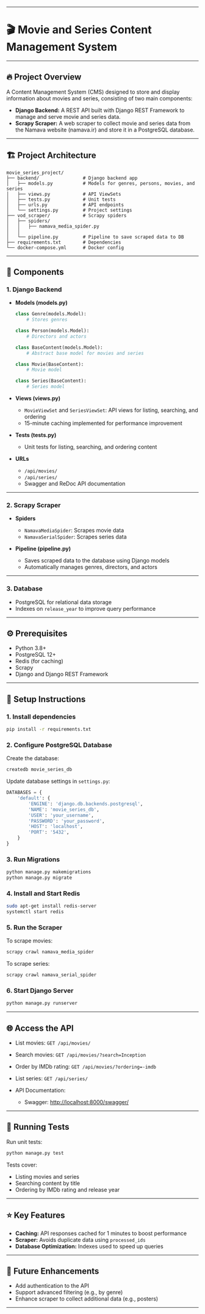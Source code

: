 
---

# 🎬 Movie and Series Content Management System

---

## 🔥 Project Overview

A Content Management System (CMS) designed to store and display information about movies and series, consisting of two main components:

* **Django Backend:** A REST API built with Django REST Framework to manage and serve movie and series data.
* **Scrapy Scraper:** A web scraper to collect movie and series data from the Namava website (namava.ir) and store it in a PostgreSQL database.

---

## 🏗️ Project Architecture

```plaintext
movie_series_project/
├── backend/                # Django backend app
│   ├── models.py           # Models for genres, persons, movies, and series
│   ├── views.py            # API ViewSets
│   ├── tests.py            # Unit tests
│   ├── urls.py             # API endpoints
│   └── settings.py         # Project settings
├── vod_scraper/            # Scrapy spiders
│   ├── spiders/
│   │   ├── namava_media_spider.py
│   │   
│   └── pipeline.py         # Pipeline to save scraped data to DB
├── requirements.txt        # Dependencies
└── docker-compose.yml      # Docker config
```

---

## 🧱 Components

### 1. Django Backend

* **Models (models.py)**

  ```python
  class Genre(models.Model):
      # Stores genres

  class Person(models.Model):
      # Directors and actors

  class BaseContent(models.Model):
      # Abstract base model for movies and series

  class Movie(BaseContent):
      # Movie model

  class Series(BaseContent):
      # Series model
  ```

* **Views (views.py)**

  * `MovieViewSet` and `SeriesViewSet`: API views for listing, searching, and ordering
  * 15-minute caching implemented for performance improvement

* **Tests (tests.py)**

  * Unit tests for listing, searching, and ordering content

* **URLs**

  * `/api/movies/`
  * `/api/series/`
  * Swagger and ReDoc API documentation

---

### 2. Scrapy Scraper

* **Spiders**

  * `NamavaMediaSpider`: Scrapes movie data
  * `NamavaSerialSpider`: Scrapes series data

* **Pipeline (pipeline.py)**

  * Saves scraped data to the database using Django models
  * Automatically manages genres, directors, and actors

---

### 3. Database

* PostgreSQL for relational data storage
* Indexes on `release_year` to improve query performance

---

## ⚙️ Prerequisites

* Python 3.8+
* PostgreSQL 12+
* Redis (for caching)
* Scrapy
* Django and Django REST Framework

---

## 🚀 Setup Instructions

### 1. Install dependencies

```bash
pip install -r requirements.txt
```

### 2. Configure PostgreSQL Database

Create the database:

```bash
createdb movie_series_db
```

Update database settings in `settings.py`:

```python
DATABASES = {
    'default': {
        'ENGINE': 'django.db.backends.postgresql',
        'NAME': 'movie_series_db',
        'USER': 'your_username',
        'PASSWORD': 'your_password',
        'HOST': 'localhost',
        'PORT': '5432',
    }
}
```

### 3. Run Migrations

```bash
python manage.py makemigrations
python manage.py migrate
```

### 4. Install and Start Redis

```bash
sudo apt-get install redis-server
systemctl start redis
```

### 5. Run the Scraper

To scrape movies:

```bash
scrapy crawl namava_media_spider
```

To scrape series:

```bash
scrapy crawl namava_serial_spider
```

### 6. Start Django Server

```bash
python manage.py runserver
```

---

## 🌐 Access the API

* List movies: `GET /api/movies/`
* Search movies: `GET /api/movies/?search=Inception`
* Order by IMDb rating: `GET /api/movies/?ordering=-imdb`
* List series: `GET /api/series/`
* API Documentation:

  * Swagger: [http://localhost:8000/swagger/](http://localhost:8000/swagger/)

---

## 🧪 Running Tests

Run unit tests:

```bash
python manage.py test
```

Tests cover:

* Listing movies and series
* Searching content by title
* Ordering by IMDb rating and release year

---

## ⭐ Key Features

* **Caching:** API responses cached for 1 minutes to boost performance
* **Scraper:** Avoids duplicate data using `processed_ids`
* **Database Optimization:** Indexes used to speed up queries

---

## 🔮 Future Enhancements

* Add authentication to the API
* Support advanced filtering (e.g., by genre)
* Enhance scraper to collect additional data (e.g., posters)

---

